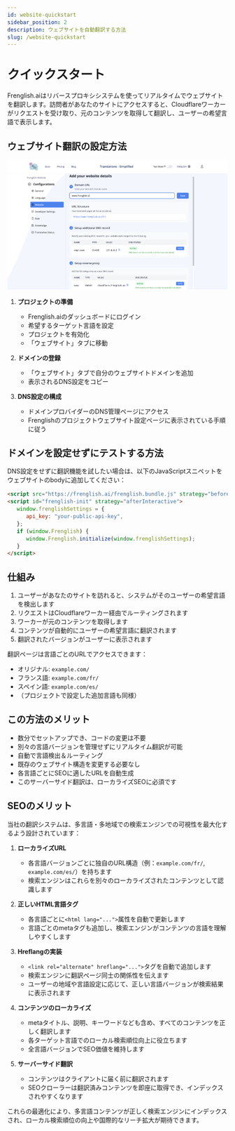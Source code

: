 ```yaml
---
id: website-quickstart
sidebar_position: 2
description: ウェブサイトを自動翻訳する方法
slug: /website-quickstart
---
```


# クイックスタート
Frenglish.aiはリバースプロキシシステムを使ってリアルタイムでウェブサイトを翻訳します。訪問者があなたのサイトにアクセスすると、Cloudflareワーカーがリクエストを受け取り、元のコンテンツを取得して翻訳し、ユーザーの希望言語で表示します。

## ウェブサイト翻訳の設定方法
![ウェブサイト設定](../../../../../../assets/website-configuration.png)
1.  **プロジェクトの準備**
    - Frenglish.aiのダッシュボードにログイン
    - 希望するターゲット言語を設定
    - プロジェクトを有効化
    - 「ウェブサイト」タブに移動

2.  **ドメインの登録**
    - 「ウェブサイト」タブで自分のウェブサイトドメインを追加
    - 表示されるDNS設定をコピー

3.  **DNS設定の構成**
    - ドメインプロバイダーのDNS管理ページにアクセス
    - Frenglishのプロジェクトウェブサイト設定ページに表示されている手順に従う

## ドメインを設定せずにテストする方法
DNS設定をせずに翻訳機能を試したい場合は、以下のJavaScriptスニペットをウェブサイトのbodyに追加してください：

```html
<script src="https://frenglish.ai/frenglish.bundle.js" strategy="beforeInteractive"></script>
<script id="frenglish-init" strategy="afterInteractive">
   window.frenglishSettings = {
      api_key: "your-public-api-key",
   };
   if (window.Frenglish) {
      window.Frenglish.initialize(window.frenglishSettings);
   }
</script>
```

## 仕組み

1. ユーザーがあなたのサイトを訪れると、システムがそのユーザーの希望言語を検出します
2. リクエストはCloudflareワーカー経由でルーティングされます
3. ワーカーが元のコンテンツを取得します
4. コンテンツが自動的にユーザーの希望言語に翻訳されます
5. 翻訳されたバージョンがユーザーに表示されます

翻訳ページは言語ごとのURLでアクセスできます：
- オリジナル: `example.com/`
- フランス語: `example.com/fr/`
- スペイン語: `example.com/es/`
- （プロジェクトで設定した追加言語も同様）

## この方法のメリット

- 数分でセットアップでき、コードの変更は不要
- 別々の言語バージョンを管理せずにリアルタイム翻訳が可能
- 自動で言語検出＆ルーティング
- 既存のウェブサイト構造を変更する必要なし
- 各言語ごとにSEOに適したURLを自動生成
- このサーバーサイド翻訳は、ローカライズSEOに必須です

## SEOのメリット
当社の翻訳システムは、多言語・多地域での検索エンジンでの可視性を最大化するよう設計されています：
1.  **ローカライズURL**
    - 各言語バージョンごとに独自のURL構造（例：`example.com/fr/`, `example.com/es/`）を持ちます
    - 検索エンジンはこれらを別々のローカライズされたコンテンツとして認識します

2.  **正しいHTML言語タグ**
    - 各言語ごとに`<html lang="...">`属性を自動で更新します
    - 言語ごとのmetaタグも追加し、検索エンジンがコンテンツの言語を理解しやすくします

3.  **Hreflangの実装**
    - `<link rel="alternate" hreflang="...">`タグを自動で追加します
    - 検索エンジンに翻訳ページ同士の関係性を伝えます
    - ユーザーの地域や言語設定に応じて、正しい言語バージョンが検索結果に表示されます

4.  **コンテンツのローカライズ**
    - metaタイトル、説明、キーワードなども含め、すべてのコンテンツを正しく翻訳します
    - 各ターゲット言語でのローカル検索順位向上に役立ちます
    - 全言語バージョンでSEO価値を維持します

5.  **サーバーサイド翻訳**
    - コンテンツはクライアントに届く前に翻訳されます
    - SEOクローラーは翻訳済みコンテンツを即座に取得でき、インデックスされやすくなります

これらの最適化により、多言語コンテンツが正しく検索エンジンにインデックスされ、ローカル検索順位の向上や国際的なリーチ拡大が期待できます。